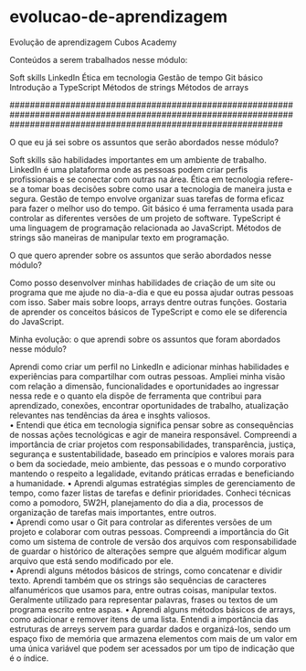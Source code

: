 # evolucao-de-aprendizagem
Evolução de aprendizagem Cubos Academy

Conteúdos a serem trabalhados nesse módulo:

Soft skills
LinkedIn
Ética em tecnologia
Gestão de tempo
Git básico
Introdução a TypeScript
Métodos de strings
Métodos de arrays

######################################################################################################################################################################

O que eu já sei sobre os assuntos que serão abordados nesse módulo?

Soft skills são habilidades importantes em um ambiente de trabalho.
LinkedIn é uma plataforma onde as pessoas podem criar perfis profissionais e se conectar com outras na área.
Ética em tecnologia refere-se a tomar boas decisões sobre como usar a tecnologia de maneira justa e segura.
Gestão de tempo envolve organizar suas tarefas de forma eficaz para fazer o melhor uso do tempo.
Git básico é uma ferramenta usada para controlar as diferentes versões de um projeto de software.
TypeScript é uma linguagem de programação relacionada ao JavaScript.
Métodos de strings são maneiras de manipular texto em programação.

O que quero aprender sobre os assuntos que serão abordados nesse módulo?

Como posso desenvolver minhas habilidades de criação de um site ou programa que me ajude no dia-a-dia e que eu possa ajudar outras pessoas com isso. 
Saber mais sobre loops, arrays dentre outras funções.
Gostaria de aprender os conceitos básicos de TypeScript e como ele se diferencia do JavaScript.

Minha evolução: o que aprendi sobre os assuntos que foram abordados nesse módulo?

Aprendi como criar um perfil no LinkedIn e adicionar minhas habilidades e experiências para compartilhar com outras pessoas.                                                                    Ampliei minha visão com relação a dimensão, funcionalidades e oportunidades ao ingressar nessa rede e o quanto ela dispõe de ferramenta que contribui para aprendizado, conexões, encontrar oportunidades de trabalho, atualização relevantes nas tendências da área e insghts valiosos.  
•	Entendi que ética em tecnologia significa pensar sobre as consequências de nossas ações tecnológicas e agir de maneira responsável.                                                       Compreendi a importância de criar projetos com responsabilidades, transparência, justiça, segurança e sustentabilidade, baseado em princípios e valores morais para o bem da sociedade, meio ambiente, das pessoas e o mundo corporativo mantendo o respeito a legalidade, evitando práticas erradas e beneficiando a humanidade.
•	Aprendi algumas estratégias simples de gerenciamento de tempo, como fazer listas de tarefas e definir prioridades. Conheci técnicas como a pomodoro, 5W2H, planejamento do dia a dia, processos de organização de tarefas mais importantes, entre outros.  
•	Aprendi como usar o Git para controlar as diferentes versões de um projeto e colaborar com outras pessoas. Compreendi a importância do Git como um sistema de controle de versão dos arquivos com responsabilidade de guardar o histórico de alterações sempre que alguém modificar algum arquivo que está sendo modificado por ele.     
•	Aprendi alguns métodos básicos de strings, como concatenar e dividir texto.                                                  Aprendi também que os strings são sequências de caracteres alfanuméricos que usamos para, entre outras coisas, manipular textos. Geralmente utilizado para representar palavras, frases ou textos de um programa escrito entre aspas.
•	 Aprendi alguns métodos básicos de arrays, como adicionar e remover itens de uma lista.                                           Entendi a importância das estruturas de arreys servem para guardar dados e organizá-los, sendo um espaço fixo de memória que armazena elementos com mais de um valor em uma única variável que podem ser acessados por um tipo de indicação que é o índice.  

